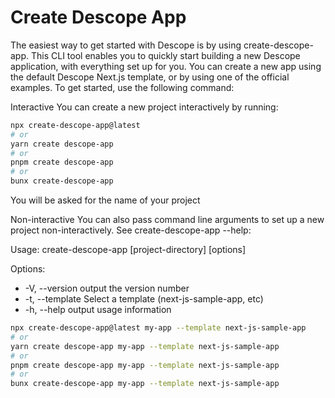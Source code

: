 # Create Descope App

The easiest way to get started with Descope is by using create-descope-app. This CLI tool enables you to quickly start building a new Descope application, with everything set up for you. You can create a new app using the default Descope Next.js template, or by using one of the official examples. To get started, use the following command:

Interactive
You can create a new project interactively by running:

```bash
npx create-descope-app@latest
# or
yarn create descope-app
# or
pnpm create descope-app
# or
bunx create-descope-app
```

You will be asked for the name of your project

Non-interactive
You can also pass command line arguments to set up a new project non-interactively. See create-descope-app --help:

Usage: create-descope-app [project-directory] [options]

Options:
-  -V, --version                        output the version number
- -t, --template           Select a template (next-js-sample-app, etc)
- -h, --help                           output usage information

```bash
npx create-descope-app@latest my-app --template next-js-sample-app
# or
yarn create descope-app my-app --template next-js-sample-app
# or
pnpm create descope-app my-app --template next-js-sample-app
# or
bunx create-descope-app my-app --template next-js-sample-app
```
